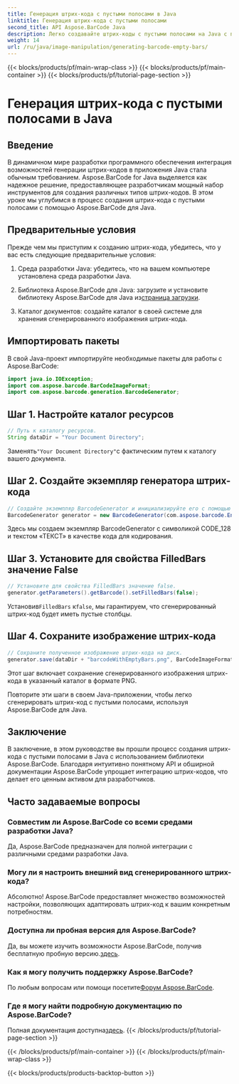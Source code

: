 ```yaml
---
title: Генерация штрих-кода с пустыми полосами в Java
linktitle: Генерация штрих-кода с пустыми полосами
second_title: API Aspose.BarCode Java
description: Легко создавайте штрих-коды с пустыми полосами на Java с помощью Aspose.BarCode. Настройте внешний вид и легко интегрируйте. Изучите руководство прямо сейчас!
weight: 14
url: /ru/java/image-manipulation/generating-barcode-empty-bars/
---
```


{{< blocks/products/pf/main-wrap-class >}}
{{< blocks/products/pf/main-container >}}
{{< blocks/products/pf/tutorial-page-section >}}

# Генерация штрих-кода с пустыми полосами в Java


## Введение

В динамичном мире разработки программного обеспечения интеграция возможностей генерации штрих-кодов в приложения Java стала обычным требованием. Aspose.BarCode for Java выделяется как надежное решение, предоставляющее разработчикам мощный набор инструментов для создания различных типов штрих-кодов. В этом уроке мы углубимся в процесс создания штрих-кода с пустыми полосами с помощью Aspose.BarCode для Java.

## Предварительные условия

Прежде чем мы приступим к созданию штрих-кода, убедитесь, что у вас есть следующие предварительные условия:

1. Среда разработки Java: убедитесь, что на вашем компьютере установлена среда разработки Java.

2.  Библиотека Aspose.BarCode для Java: загрузите и установите библиотеку Aspose.BarCode для Java из[страница загрузки](https://releases.aspose.com/barcode/java/).

3. Каталог документов: создайте каталог в своей системе для хранения сгенерированного изображения штрих-кода.

## Импортировать пакеты

В свой Java-проект импортируйте необходимые пакеты для работы с Aspose.BarCode:

```java
import java.io.IOException;
import com.aspose.barcode.BarCodeImageFormat;
import com.aspose.barcode.generation.BarcodeGenerator;
```

## Шаг 1. Настройте каталог ресурсов

```java
// Путь к каталогу ресурсов.
String dataDir = "Your Document Directory";
```

 Заменять`"Your Document Directory"`с фактическим путем к каталогу вашего документа.

## Шаг 2. Создайте экземпляр генератора штрих-кода

```java
// Создайте экземпляр BarcodeGenerator и инициализируйте его с помощью CodeText и Символики.
BarcodeGenerator generator = new BarcodeGenerator(com.aspose.barcode.EncodeTypes.CODE_128, "TEXT");
```

Здесь мы создаем экземпляр BarcodeGenerator с символикой CODE_128 и текстом «ТЕКСТ» в качестве кода для кодирования.

## Шаг 3. Установите для свойства FilledBars значение False

```java
// Установите для свойства FilledBars значение false.
generator.getParameters().getBarcode().setFilledBars(false);
```

 Установив`FilledBars` к`false`, мы гарантируем, что сгенерированный штрих-код будет иметь пустые столбцы.

## Шаг 4. Сохраните изображение штрих-кода

```java
// Сохраните полученное изображение штрих-кода на диск.
generator.save(dataDir + "barcodeWithEmptyBars.png", BarCodeImageFormat.PNG);
```

Этот шаг включает сохранение сгенерированного изображения штрих-кода в указанный каталог в формате PNG.

Повторите эти шаги в своем Java-приложении, чтобы легко сгенерировать штрих-код с пустыми полосами, используя Aspose.BarCode для Java.

## Заключение

В заключение, в этом руководстве вы прошли процесс создания штрих-кода с пустыми полосами в Java с использованием библиотеки Aspose.BarCode. Благодаря интуитивно понятному API и обширной документации Aspose.BarCode упрощает интеграцию штрих-кодов, что делает его ценным активом для разработчиков.

## Часто задаваемые вопросы

### Совместим ли Aspose.BarCode со всеми средами разработки Java?
Да, Aspose.BarCode предназначен для полной интеграции с различными средами разработки Java.

### Могу ли я настроить внешний вид сгенерированного штрих-кода?
Абсолютно! Aspose.BarCode предоставляет множество возможностей настройки, позволяющих адаптировать штрих-код к вашим конкретным потребностям.

### Доступна ли пробная версия для Aspose.BarCode?
 Да, вы можете изучить возможности Aspose.BarCode, получив бесплатную пробную версию.[здесь](https://releases.aspose.com/).

### Как я могу получить поддержку Aspose.BarCode?
 По любым вопросам или помощи посетите[Форум Aspose.BarCode](https://forum.aspose.com/c/barcode/13).

### Где я могу найти подробную документацию по Aspose.BarCode?
 Полная документация доступна[здесь](https://reference.aspose.com/barcode/java/).
{{< /blocks/products/pf/tutorial-page-section >}}

{{< /blocks/products/pf/main-container >}}
{{< /blocks/products/pf/main-wrap-class >}}

{{< blocks/products/products-backtop-button >}}
